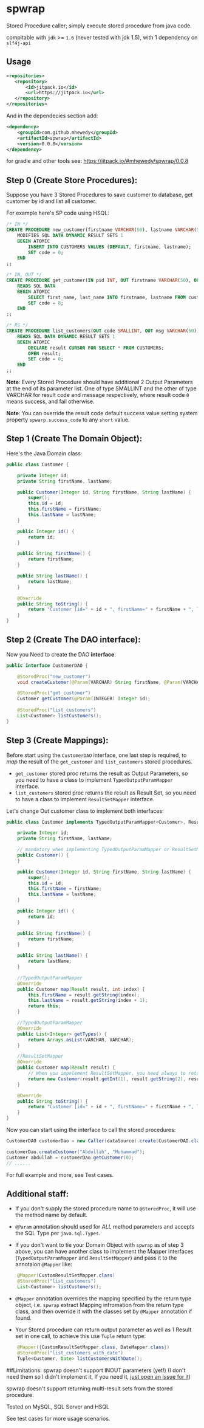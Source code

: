 # spwrap
Stored Procedure caller; simply execute stored procedure from java code.

compitable with `jdk` >= `1.6` (never tested with jdk 1.5), with 1 dependency on `slf4j-api`

## Usage
 ```xml
 <repositories>
	<repository>
		<id>jitpack.io</id>
		<url>https://jitpack.io</url>
	</repository>
</repositories>
```
And in the dependecies section add:
```xml
<dependency>
	<groupId>com.github.mhewedy</groupId>
	<artifactId>spwrap</artifactId>
	<version>0.0.8</version>
</dependency>
```

for gradle and other tools see: https://jitpack.io/#mhewedy/spwrap/0.0.8

## Step 0 (Create Store Procedures):

Suppose you have 3 Stored Procedures to save customer to database, get customer by id and list all customer.

For example here's SP code using HSQL:
```sql
/* IN */
CREATE PROCEDURE new_customer(firstname VARCHAR(50), lastname VARCHAR(50), OUT code SMALLINT, OUT msg VARCHAR(50))
   	MODIFIES SQL DATA DYNAMIC RESULT SETS 1
   	BEGIN ATOMIC
    	INSERT INTO CUSTOMERS VALUES (DEFAULT, firstname, lastname);
    	SET code = 0;
	END
;;

/* IN, OUT */
CREATE PROCEDURE get_customer(IN pid INT, OUT firstname VARCHAR(50), OUT lastname VARCHAR(50), OUT code SMALLINT, OUT msg VARCHAR(50)) 
	READS SQL DATA
	BEGIN ATOMIC
   		SELECT first_name, last_name INTO firstname, lastname FROM customers WHERE id = pid;
   		SET code = 0;
	END
;;

/* RS */
CREATE PROCEDURE list_customers(OUT code SMALLINT, OUT msg VARCHAR(50))
   	READS SQL DATA DYNAMIC RESULT SETS 1
   	BEGIN ATOMIC
    	DECLARE result CURSOR FOR SELECT * FROM CUSTOMERS;
     	OPEN result;
     	SET code = 0;
  	END
;;
```

**Note**: Every Stored Procedure should have additional 2 Output Parameters at the end of its parameter list. One of type SMALLINT and the other of type VARCHAR for result code and message respectively, where result code `0` means success, and fail otherwise.

**Note**: You can override the result code default success value setting system property `spwarp.success_code` to any `short` value.

## Step 1 (Create The Domain Object):
Here's the Java Domain class:

```java
public class Customer {

	private Integer id;
	private String firstName, lastName;

	public Customer(Integer id, String firstName, String lastName) {
		super();
		this.id = id;
		this.firstName = firstName;
		this.lastName = lastName;
	}

	public Integer id() {
		return id;
	}

	public String firstName() {
		return firstName;
	}

	public String lastName() {
		return lastName;
	}

	@Override
	public String toString() {
		return "Customer [id=" + id + ", firstName=" + firstName + ", lastName=" + lastName + "]";
	}
}
```

## Step 2 (Create The DAO interface):

Now you Need to create the DAO **interface**:
```java
public interface CustomerDAO {

	@StoredProc("new_customer")
	void createCustomer(@Param(VARCHAR) String firstName, @Param(VARCHAR) String lastName);

	@StoredProc("get_customer")
	Customer getCustomer(@Param(INTEGER) Integer id);	
	
	@StoredProc("list_customers")
	List<Customer> listCustomers();
}
```

## Step 3 (Create Mappings):

Before start using the `CustomerDAO` interface, one last step is required, to *map* the result of the `get_customer` and `list_customers` stored procedures.

* `get_customer` stored proc returns the result as Output Parameters, so you need to have a class to implement `TypedOutputParamMapper` interface.
* `list_customers` stored proc returns the result as Result Set, so you need to have a class to implement `ResultSetMapper` interface.

Let's change Out customer class to implement both interfaces:

```java
public class Customer implements TypedOutputParamMapper<Customer>, ResultSetMapper<Customer> {

	private Integer id;
	private String firstName, lastName;

	// mandatory when implementing TypedOutputParamMapper or ResultSetMapper
	public Customer() {
	}

	public Customer(Integer id, String firstName, String lastName) {
		super();
		this.id = id;
		this.firstName = firstName;
		this.lastName = lastName;
	}

	public Integer id() {
		return id;
	}

	public String firstName() {
		return firstName;
	}

	public String lastName() {
		return lastName;
	}

	//TypedOutputParamMapper
	@Override
	public Customer map(Result result, int index) {
		this.firstName = result.getString(index);
		this.lastName = result.getString(index + 1);
		return this;
	}

	//TypedOutputParamMapper
	@Override
	public List<Integer> getTypes() {
		return Arrays.asList(VARCHAR, VARCHAR);
	}

	//ResultSetMapper
	@Override
	public Customer map(Result result) {
		// When you impelement ResultSetMapper, you need always to return a new Object
		return new Customer(result.getInt(1), result.getString(2), result.getString(3));
	}

	@Override
	public String toString() {
		return "Customer [id=" + id + ", firstName=" + firstName + ", lastName=" + lastName + "]";
	}
}
```


Now you can start using the interface to call the stored procedures:
```java
CustomerDAO customerDao = new Caller(dataSource).create(CustomerDAO.class);

customerDao.createCustomer("Abdullah", "Muhammad");
Customer abdullah = customerDao.getCustomer(0);
// ......
```

For full example and more, see Test cases.

## Additional staff:

* If you don't supply the stored procedure name to `@StoredProc`, it will use the method name by default.

* `@Param` annotation should used for *ALL* method parameters and accepts the SQL Type per `java.sql.Types`.

* If you don't want to tie your Domain Object with `spwrap` as of step 3 above, you can have another class to implement the Mapper interfaces (`TypedOutputParamMapper` and `ResultSetMapper`) and pass it to the annotaion `@Mapper` like:
```java
	@Mapper(CustomResultSetMapper.class)
	@StoredProc("list_customers")
	List<Customer> listCustomers();
```
* `@Mapper` annotation overrides the mapping specified by the return type object, i.e. `spwrap` extract Mapping infromation from the return type class, and then override it with the classes set by `@Mapper` annotation if found.

* Your Stored procedure can return output parameter as well as 1 Result set in one call, to achieve this use `Tuple` return type:
```java
	@Mapper({CustomResultSetMapper.class, DateMapper.class})
	@StoredProc("list_customers_with_date")
	Tuple<Customer, Date> listCustomersWithDate();
```

##Limitations:
spwrap doesn't support INOUT parameters (yet!) (I don't need them so I didn't implement it, If you need it, [just open an issue for it](https://github.com/mhewedy/spwrap/issues/new))

spwrap doesn't support returning multi-result sets from the stored procedure.

Tested on MySQL, SQL Server and HSQL

See test cases for more usage scenarios.
